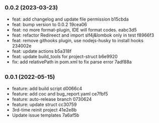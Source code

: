 ## <small>0.0.2 (2023-03-23)</small>

* feat: add changelog and update file permission b15cbda
* feat: bump version to 0.0.2 19cea06
* feat: no more format-plugin, IDE will format codes. eabc3d5
* feat: refactor Redireect and import slf4j&lombok only in test f8966f3
* feat: remove githooks plugin, use nodejs-husky to install hooks 234002e
* feat: update actions b5a318f
* feat: update build_tools for project-struct b6e9920
* fix: add relativePath in pom.xml to fix parse error 7adf88a



## <small>0.0.1 (2022-05-15)</small>

* feature: add build script d0066c4
* feature: add coc and bug_report.yaml ce7fbf5
* feature: auto-release branch 0730624
* feature: update struct cc30759
* 3rd-time reinit project 41e2e8b
* Update issue templates 7a6af5b




